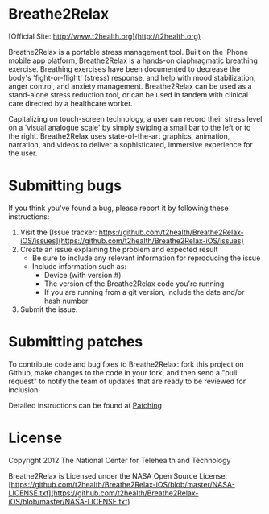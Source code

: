 Breathe2Relax
===============

[Official Site: http://www.t2health.org](http://t2health.org)

Breathe2Relax is a portable stress management tool. Built on the iPhone mobile app platform, Breathe2Relax is a hands-on diaphragmatic breathing exercise. Breathing exercises have been documented to decrease the body's 'fight-or-flight' (stress) response, and help with mood stabilization, anger control, and anxiety management. Breathe2Relax can be used as a stand-alone stress reduction tool, or can be used in tandem with clinical care directed by a healthcare worker.

Capitalizing on touch-screen technology, a user can record their stress level on a 'visual analogue scale' by simply swiping a small bar to the left or to the right. Breathe2Relax uses state-of-the-art graphics, animation, narration, and videos to deliver a sophisticated, immersive experience for the user.

Submitting bugs
===============
If you think you've found a bug, please report it by following these instructions:  

1. Visit the [Issue tracker: https://github.com/t2health/Breathe2Relax-iOS/issues](https://github.com/t2health/Breathe2Relax-iOS/issues)
2. Create an issue explaining the problem and expected result
    - Be sure to include any relevant information for reproducing the issue
    - Include information such as:
        * Device (with version #)
        * The version of the Breathe2Relax code you're running
        * If you are running from a git version, include the date and/or hash number
3. Submit the issue.

Submitting patches
==================
To contribute code and bug fixes to Breathe2Relax: fork this project on Github, make changes to the code in your fork, 
and then send a "pull request" to notify the team of updates that are ready to be reviewed for inclusion.

Detailed instructions can be found at [Patching](https://gist.github.com/1507418)


License
==============================================
Copyright 2012 The National Center for Telehealth and Technology

Breathe2Relax is Licensed under the NASA Open Source License: [https://github.com/t2health/Breathe2Relax-iOS/blob/master/NASA-LICENSE.txt](https://github.com/t2health/Breathe2Relax-iOS/blob/master/NASA-LICENSE.txt)
